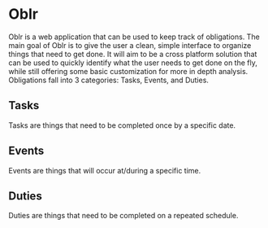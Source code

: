 # Oblr
Oblr is a web application that can be used to keep track of obligations. The main goal of Oblr is to give the user a clean, simple interface to organize things that need to get done. It will aim to be a cross platform solution that can be used to quickly identify what the user needs to get done on the fly, while still offering some basic customization for more in depth analysis. Obligations fall into 3 categories: Tasks, Events, and Duties.

## Tasks
Tasks are things that need to be completed once by a specific date.

## Events
Events are things that will occur at/during a specific time.

## Duties
Duties are things that need to be completed on a repeated schedule.
